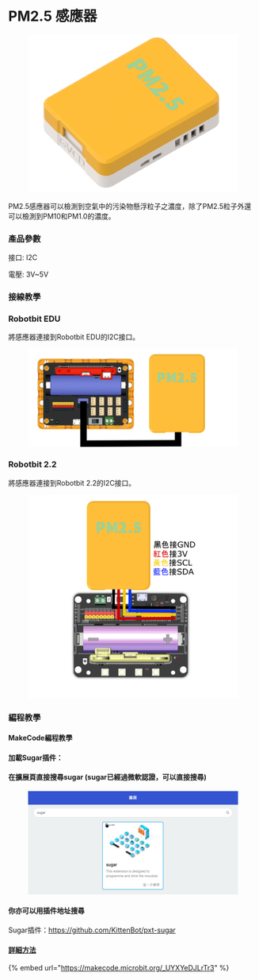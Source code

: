 # PM2.5 感應器

<figure><img src="../.gitbook/assets/pmsensor3.png" alt=""><figcaption></figcaption></figure>

PM2.5感應器可以檢測到空氣中的污染物懸浮粒子之濃度，除了PM2.5粒子外還可以檢測到PM10和PM1.0的濃度。

### 產品參數

接口: I2C

電壓: 3V\~5V

### 接線教學

### Robotbit EDU

將感應器連接到Robotbit EDU的I2C接口。

<figure><img src="../.gitbook/assets/pmsensor_edu.png" alt=""><figcaption></figcaption></figure>

### Robotbit 2.2

將感應器連接到Robotbit 2.2的I2C接口。

<figure><img src="../.gitbook/assets/pmsensor_2.2.png" alt=""><figcaption></figcaption></figure>

### 編程教學

#### MakeCode編程教學

#### 加載Sugar插件：

#### 在擴展頁直接搜尋sugar (sugar已經過微軟認證，可以直接搜尋)

<figure><img src="../.gitbook/assets/sugar_search.png" alt=""><figcaption></figcaption></figure>

#### 你亦可以用插件地址搜尋

Sugar插件：https://github.com/KittenBot/pxt-sugar

#### [詳細方法](../programmingplatforms/makecode/kittenbotandmakecode.md)

{% embed url="https://makecode.microbit.org/_UYXYeDJLrTr3" %}
